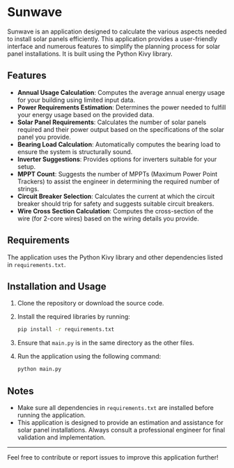 # Sunwave

Sunwave is an application designed to calculate the various aspects needed to install solar panels efficiently. This application provides a user-friendly interface and numerous features to simplify the planning process for solar panel installations. It is built using the Python Kivy library.

## Features

- **Annual Usage Calculation**: Computes the average annual energy usage for your building using limited input data.
- **Power Requirements Estimation**: Determines the power needed to fulfill your energy usage based on the provided data.
- **Solar Panel Requirements**: Calculates the number of solar panels required and their power output based on the specifications of the solar panel you provide.
- **Bearing Load Calculation**: Automatically computes the bearing load to ensure the system is structurally sound.
- **Inverter Suggestions**: Provides options for inverters suitable for your setup.
- **MPPT Count**: Suggests the number of MPPTs (Maximum Power Point Trackers) to assist the engineer in determining the required number of strings.
- **Circuit Breaker Selection**: Calculates the current at which the circuit breaker should trip for safety and suggests suitable circuit breakers.
- **Wire Cross Section Calculation**: Computes the cross-section of the wire (for 2-core wires) based on the wiring details you provide.

## Requirements

The application uses the Python Kivy library and other dependencies listed in `requirements.txt`.

## Installation and Usage

1. Clone the repository or download the source code.
2. Install the required libraries by running:

   ```bash
   pip install -r requirements.txt
   ```

3. Ensure that `main.py` is in the same directory as the other files.
4. Run the application using the following command:

   ```bash
   python main.py
   ```

## Notes

- Make sure all dependencies in `requirements.txt` are installed before running the application.
- This application is designed to provide an estimation and assistance for solar panel installations. Always consult a professional engineer for final validation and implementation.

---

Feel free to contribute or report issues to improve this application further!

